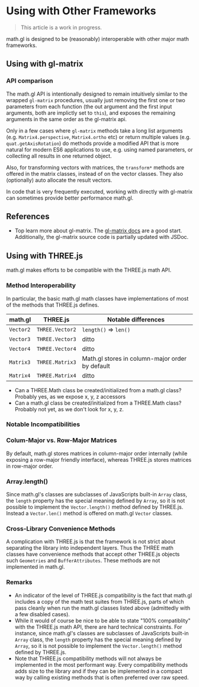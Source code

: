 # Using with Other Frameworks

> This article is a work in progress.

math.gl is designed to be (reasonably) interoperable with other major math frameworks.

## Using with gl-matrix

### API comparison

The math.gl API is intentionally designed to remain intuitively similar to the wrapped `gl-matrix` procedures, usually just removing the first one or two parameters from each function (the out argument and the first input arguments, both are implictly set to `this`), and exposes the remaining arguments in the same order as the gl-matrix api.

Only in a few cases where `gl-matrix` methods take a long list arguments (e.g. `Matrix4.perspective`, `Matrix4.ortho` etc) or return multiple values (e.g. `quat.getAxisRotation`) do methods provide a modified API that is more natural for modern ES6 applications to use, e.g. using named parameters, or collecting all results in one returned object.

Also, for transforming vectors with matrices, the `transform*` methods are offered in the matrix classes, instead of on the vector classes. They also (optionally) auto allocate the result vectors.

In code that is very frequently executed, working with directly with gl-matrix can sometimes provide better performance math.gl.

## References

- Top learn more about gl-matrix. The [gl-matrix docs](http://glmatrix.net/docs/) are a good start. Additionally, the gl-matrix source code is partially updated with JSDoc.

## Using with THREE.js

math.gl makes efforts to be compatible with the THREE.js math API.

### Method Interoperability

In particular, the basic math.gl math classes have implementations of most of the methods that THREE.js defines.

| math.gl   | THREE.js        | Notable differences                             |
| --------- | --------------- | ----------------------------------------------- |
| `Vector2` | `THREE.Vector2` | `length()` => `len()`                           |
| `Vector3` | `THREE.Vector3` | ditto                                           |
| `Vector4` | `THREE.Vector4` | ditto                                           |
| `Matrix3` | `THREE.Matrix3` | Math.gl stores in column-major order by default |
| `Matrix4` | `THREE.Matrix4` | ditto                                           |

- Can a THREE.Math class be created/initialized from a math.gl class? Probably yes, as we expose x, y, z accessors
- Can a math.gl class be created/initialized from a THREE.Math class? Probably not yet, as we don't look for x, y, z.

### Notable Incompatibilities

### Colum-Major vs. Row-Major Matrices

By default, math.gl stores matrices in column-major order internally (while exposing a row-major friendly interface), whereas THREE.js stores matrices in row-major order.

### Array.length()

Since math.gl's classes are subclasses of JavaScripts built-in `Array` class, the `length` property has the special meaning defined by `Array`, so it is not possible to implement the `Vector.length()` method defined by THREE.js. Instead a `Vector.len()` method is offered on math.gl `Vector` classes.

### Cross-Library Convenience Methods

A complication with THREE.js is that the framework is not strict about separating the library into independent layers. Thus the THREE math classes have convenience methods that accept other THREE.js objects such `Geometries` and `BufferAttributes`. These methods are not implemented in math.gl.

### Remarks

- An indicator of the level of THREE.js compatibility is the fact that math.gl includes a copy of the math test suites from THREE.js, parts of which pass cleanly when run the math.gl classes listed above (admittedly with a few disabled cases).
- While it would of course be nice to be able to state "100% compatiblity" with the THREE.js math API, there are hard technical constraints. For instance, since math.gl's classes are subclasses of JavaScripts built-in `Array` class, the `length` property has the special meaning defined by `Array`, so it is not possible to implement the `Vector.length()` method defined by THREE.js.
- Note that THREE.js compatibility methods will not always be implemented in the most performant way. Every compatibility methods adds size to the library and if they can be implemented in a compact way by calling existing methods that is often preferred over raw speed.
